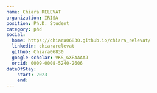 ```yaml
---
name: Chiara RELEVAT
organization: IRISA
position: Ph.D. Student
category: phd
social:
  home: https://chiara06830.github.io/chiara_relevat/
  linkedin: chiararelevat
  github: Chiara06830
  google-scholar: VKS_GXEAAAAJ
  orcid: 0009-0008-5240-2606
dateOfStay: 
    start: 2023
    end: 
---
```

